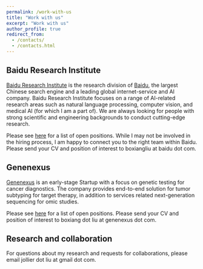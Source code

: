 ```yaml
---
permalink: /work-with-us
title: "Work with us"
excerpt: "Work with us"
author_profile: true
redirect_from: 
  - /contacts/
  - /contacts.html
---
```


Baidu Research Institute
----

[Baidu Research Institute](http://research.baidu.com/) is the research division of [Baidu](http://www.baidu.com/), the largest Chinese search engine and a leading global internet-service and AI company. Baidu Research Institute focuses on a range of AI-related research areas such as natural language processing, computer vision, and medical AI (for which I am a part of). We are always looking for people with strong scientific and engineering backgrounds to conduct cutting-edge research.

Please see [here](http://usa.baidu.com/careers/) for a list of open positions. While I may not be involved in the hiring process, I am happy to connect you to the right team within Baidu. Please send your CV and position of interest to boxiangliu at baidu dot com.  


Genenexus
----

[Genenexus](http://www.genenexus.com/) is an early-stage Startup with a focus on genetic testing for cancer diagnostics. The company provides end-to-end solution for tumor subtyping for target therapy, in addition to services related next-generation sequencing for omic studies. 

Please see [here](http://www.genenexus.com/recruit.html) for a list of open positions. Please send your CV and position of interest to boxiang dot liu at genenexus dot com.


Research and collaboration 
---- 

For questions about my research and requests for collaborations, please email jollier dot liu at gmail dot com. 

